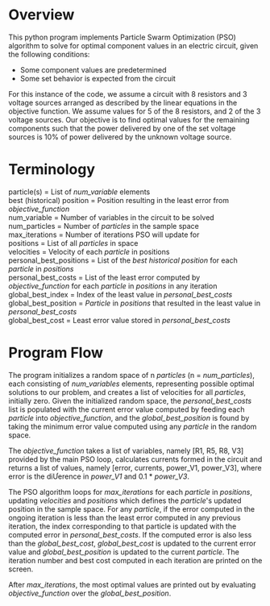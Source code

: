# Overview
This python program implements Particle Swarm Optimization (PSO) algorithm to
solve for optimal component values in an electric circuit, given the following conditions:  
- Some component values are predetermined
- Some set behavior is expected from the circuit

For this instance of the code, we assume a circuit with 8 resistors and 3 voltage sources
arranged as described by the linear equations in the objective function.
We assume values for 5 of the 8 resistors, and 2 of the 3 voltage sources. Our objective
is to find optimal values for the remaining components such that the power delivered by
one of the set voltage sources is 10% of power delivered by the unknown voltage source.

# Terminology
particle(s) = List of _num_variable_ elements  
best (historical) position = Position resulting in the least error from _objective_function_  
num_variable = Number of variables in the circuit to be solved  
num_particles = Number of _particles_ in the sample space  
max_iterations = Number of iterations PSO will update for  
positions = List of all _particles_ in space  
velocities = Velocity of each _particle_ in positions  
personal_best_positions = List of the _best historical position_ for each _particle_ in _positions_  
personal_best_costs = List of the least error computed by _objective_function_ for each _particle_ in _positions_ in any iteration  
global_best_index = Index of the least value in _personal_best_costs_  
global_best_position = _Particle_ in _positions_ that resulted in the least value in _personal_best_costs_  
global_best_cost = Least error value stored in _personal_best_costs_

# Program Flow
The program initializes a random space of n _particles_ (n = _num_particles_), each
consisting of _num_variables_ elements, representing possible optimal solutions to our
problem, and creates a list of velocities for all _particles_, initially zero. 
Given the initialized random space, the _personal_best_costs_ list is populated with the current error value
computed by feeding each _particle_ into _objective_function_, and the _global_best_position_ is
found by taking the minimum error value computed using any _particle_ in the random space.

The _objective_function_ takes a list of variables, namely [R1, R5, R8, V3] provided by
the main PSO loop, calculates currents formed in the circuit and returns a list of values,
namely [error, currents, power_V1, power_V3], where error is the diƯerence in _power_V1_
and 0.1 * _power_V3_.

The PSO algorithm loops for _max_iterations_ for each _particle_ in _positions_, updating
_velocities_ and _positions_ which defines the _particle_'s updated position in the sample space. For any _particle_, if the 
error computed in the ongoing iteration is less than the least error computed in any previous iteration, 
the index corresponding to that particle is updated with the computed error in _personal_best_costs_. 
If the computed error is also less than the _global_best_cost_, _global_best_cost_ is updated to the current error
value and _global_best_position_ is updated to the current _particle_. The iteration number and
best cost computed in each iteration are printed on the screen.

After _max_iterations_, the most optimal values are printed out by evaluating
_objective_function_ over the _global_best_position_.
